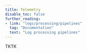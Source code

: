 ```yaml
---
title: Telemetry
disable_toc: false
further_reading:
- link: "logs/processing/pipelines"
  tag: "Documentation"
  text: "Log processing pipelines"
---
```


TKTK